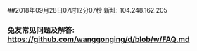##2018年09月28日07时12分07秒 新址: 104.248.162.205
### 兔友常见问题及解答: https://github.com/wanggonging/d/blob/w/FAQ.md
